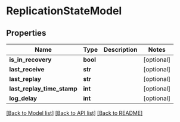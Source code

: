 # ReplicationStateModel

## Properties
Name | Type | Description | Notes
------------ | ------------- | ------------- | -------------
**is_in_recovery** | **bool** |  | [optional] 
**last_receive** | **str** |  | [optional] 
**last_replay** | **str** |  | [optional] 
**last_replay_time_stamp** | **int** |  | [optional] 
**log_delay** | **int** |  | [optional] 

[[Back to Model list]](../README.md#documentation-for-models) [[Back to API list]](../README.md#documentation-for-api-endpoints) [[Back to README]](../README.md)

